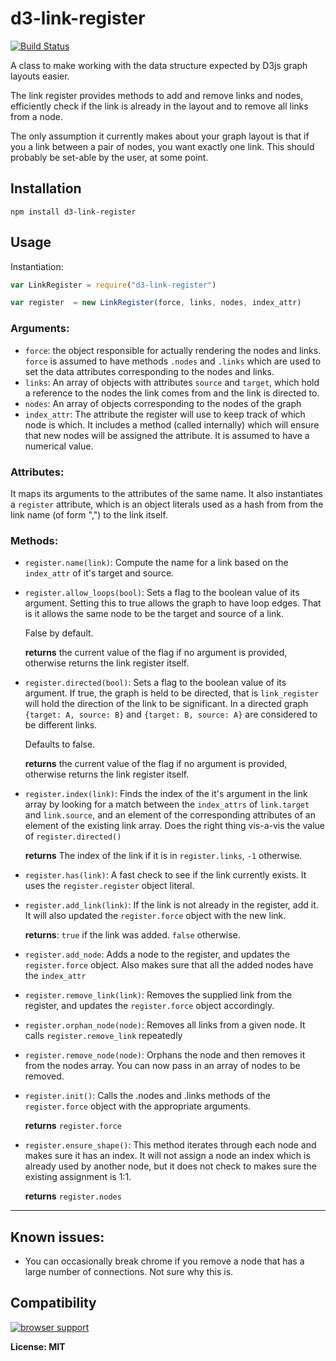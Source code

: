 d3-link-register
================

[![Build Status](https://secure.travis-ci.org/AWinterman/d3-link-register.png)](http://travis-ci.org/AWinterman/d3-link-register) 

A class to make working with the data structure expected by D3js graph layouts easier.


The link register provides methods to add and remove links and nodes,
efficiently check if the link is already in the layout and to remove all
links from a node.

The only assumption it currently makes about your graph layout is that if you a
link between a pair of nodes, you want exactly one link. This should probably
be set-able by the user, at some point.

## Installation ##

`npm install d3-link-register`

## Usage ##

Instantiation:

```js
var LinkRegister = require("d3-link-register")

var register  = new LinkRegister(force, links, nodes, index_attr)
```

### Arguments:
- `force`: the object responsible for actually rendering the nodes and links.
  `force` is assumed to have methods `.nodes` and `.links` which are used to set the data
  attributes corresponding to the nodes and links.
- `links`:  An array of objects with attributes `source` and `target`,
  which hold a reference to the nodes the link comes from and the link is
  directed to.
- `nodes`: An array of objects corresponding to the nodes of the graph
- `index_attr`: The attribute the register will use to keep track of which node
  is which. It includes a method (called internally) which will ensure that new
  nodes will be assigned the attribute. It is assumed to have a numerical
  value.

### Attributes:

It maps its arguments to the attributes of the same name. It also instantiates
a `register` attribute, which is an object literals used as a hash from from
the link name (of form "<target>,<source>") to the link itself.

### Methods:

- `register.name(link)`: Compute the name for a link based on the `index_attr` of it's target and source.

- `register.allow_loops(bool)`: Sets a flag to the boolean value of its
  argument.  Setting this to true allows the graph to have loop edges. That is
  it allows the same node to be the target and source of a link. 
  
  False by default.

  **returns** the current value of the flag if no argument is provided,
  otherwise returns the link register itself.

- `register.directed(bool)`: Sets a flag to the boolean value of its argument.
  If true, the graph is held to be directed, that is `link_register` will hold
  the direction of the link to be significant. In a directed graph `{target: A, source: B}` and
  `{target: B, source: A}` are considered to be different links. 
  
  Defaults to false.

  **returns** the current value of the flag if no argument is provided,
  otherwise returns the link register itself.

- `register.index(link)`: Finds the index of the it's argument in the link array by
  looking for a match between the `index_attrs` of `link.target` and
  `link.source`, and an element of the corresponding attributes of an element
  of the existing link array. Does the right thing vis-a-vis the value of
  `register.directed()`
    
  **returns** The index of the link if it is in `register.links`, `-1`
  otherwise.

- `register.has(link)`: A fast check to see if the link currently exists. It
  uses the `register.register` object literal.

- `register.add_link(link)`: If the link is not already in the register, add
  it. It will also updated the `register.force` object with the new link.

  **returns**: `true` if the link was added. `false` otherwise.

- `register.add_node`: Adds a node to the register, and updates the
  `register.force` object. Also makes sure that all the added nodes have the
  `index_attr`

- `register.remove_link(link)`: Removes the supplied link from the register,
  and updates the `register.force` object accordingly. 

- `register.orphan_node(node)`: Removes all links from a given node.  It calls
  `register.remove_link` repeatedly

- `register.remove_node(node)`: Orphans the node and then removes it from the
  nodes array. You can now pass in an array of nodes to be removed.

- `register.init()`: Calls the .nodes and .links methods of the
  `register.force` object with the appropriate arguments. 
  
  **returns** `register.force`

- `register.ensure_shape()`: This method iterates through each node and makes
  sure it has an index. It will not assign a node an index which is already
  used by another node, but it does not check to makes sure the existing
  assignment is 1:1.

  **returns** `register.nodes`

----------

## Known issues: ##
- You can occasionally break chrome if you remove a node that has a large
  number of connections. Not sure why this is.

## Compatibility ##

[![browser support](https://ci.testling.com/AWinterman/d3-link-register.png)](https://ci.testling.com/AWinterman/d3-link-register)

**License: MIT**
